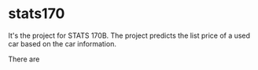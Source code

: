 # stats170
It's the project for STATS 170B. The project predicts the list price of a used car based on the car information.

There are 
